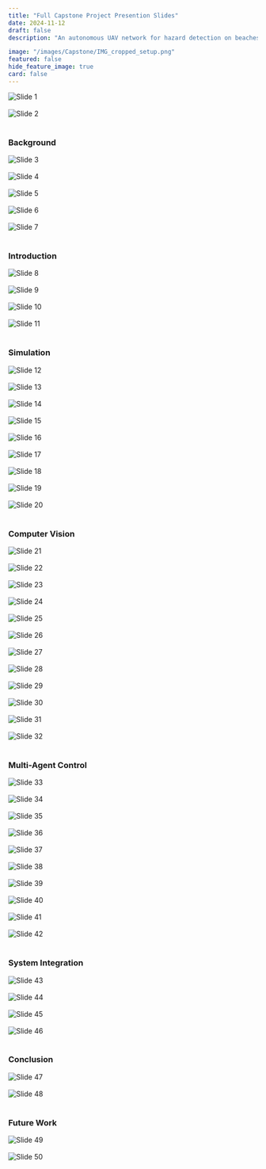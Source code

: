 ```yaml
---
title: "Full Capstone Project Presention Slides"
date: 2024-11-12
draft: false
description: "An autonomous UAV network for hazard detection on beaches."

image: "/images/Capstone/IMG_cropped_setup.png"
featured: false
hide_feature_image: true
card: false
---
```


<img class="slide-img" src="/images/Capstone/Slides/Slide1.png" alt="Slide 1">
<br>
</br>
<img class="slide-img" src="/images/Capstone/Slides/Slide2.png" alt="Slide 2">
<br>
</br>

### Background
<img class="slide-img" src="/images/Capstone/Slides/Slide3.png" alt="Slide 3">
<br>
</br>
<img class="slide-img" src="/images/Capstone/Slides/Slide4.png" alt="Slide 4">
<br>
</br>
<img class="slide-img" src="/images/Capstone/Slides/Slide5.png" alt="Slide 5">
<br>
</br>
<img class="slide-img" src="/images/Capstone/Slides/Slide6.png" alt="Slide 6">
<br>
</br>
<img class="slide-img" src="/images/Capstone/Slides/Slide7.png" alt="Slide 7">
<br>
</br>

### Introduction 
<img class="slide-img" src="/images/Capstone/Slides/Slide8.png" alt="Slide 8">
<br>
</br>
<img class="slide-img" src="/images/Capstone/Slides/Slide9.png" alt="Slide 9">
<br>
</br>
<img class="slide-img" src="/images/Capstone/Slides/Slide10.png" alt="Slide 10">
<br>
</br>
<img class="slide-img" src="/images/Capstone/Slides/Slide11.png" alt="Slide 11">
<br>
</br>

### Simulation 
<img class="slide-img" src="/images/Capstone/Slides/Slide12.png" alt="Slide 12">
<br>
</br>
<img class="slide-img" src="/images/Capstone/Slides/Slide13.png" alt="Slide 13">
<br>
</br>
<img class="slide-img" src="/images/Capstone/Slides/Slide14.png" alt="Slide 14">
<br>
</br>
<img class="slide-img" src="/images/Capstone/Slides/Slide15.png" alt="Slide 15">
<br>
</br>
<img class="slide-img" src="/images/Capstone/Slides/Slide16.png" alt="Slide 16">
<br>
</br>
<img class="slide-img" src="/images/Capstone/Slides/Slide17.png" alt="Slide 17">
<br>
</br>
<img class="slide-img" src="/images/Capstone/Slides/Slide18.png" alt="Slide 18">
<br>
</br>
<img class="slide-img" src="/images/Capstone/Slides/Slide19.png" alt="Slide 19">
<br>
</br>
<img class="slide-img" src="/images/Capstone/Slides/Slide20.png" alt="Slide 20">
<br>
</br>

### Computer Vision 
<img class="slide-img" src="/images/Capstone/Slides/Slide21.png" alt="Slide 21">
<br>
</br>
<img class="slide-img" src="/images/Capstone/Slides/Slide22.png" alt="Slide 22">
<br>
</br>
<img class="slide-img" src="/images/Capstone/Slides/Slide23.png" alt="Slide 23">
<br>
</br>
<img class="slide-img" src="/images/Capstone/Slides/Slide24.png" alt="Slide 24">
<br>
</br>
<img class="slide-img" src="/images/Capstone/Slides/Slide25.png" alt="Slide 25">
<br>
</br>
<img class="slide-img" src="/images/Capstone/Slides/Slide26.png" alt="Slide 26">
<br>
</br>
<img class="slide-img" src="/images/Capstone/Slides/Slide27.png" alt="Slide 27">
<br>
</br>
<img class="slide-img" src="/images/Capstone/Slides/Slide28.png" alt="Slide 28">
<br>
</br>
<img class="slide-img" src="/images/Capstone/Slides/Slide29.png" alt="Slide 29">
<br>
</br>
<img class="slide-img" src="/images/Capstone/Slides/Slide30.png" alt="Slide 30">
<br>
</br>
<img class="slide-img" src="/images/Capstone/Slides/Slide31.png" alt="Slide 31">
<br>
</br>
<img class="slide-img" src="/images/Capstone/Slides/Slide32.png" alt="Slide 32">
<br>
</br>

### Multi-Agent Control 
<img class="slide-img" src="/images/Capstone/Slides/Slide33.png" alt="Slide 33">
<br>
</br>
<img class="slide-img" src="/images/Capstone/Slides/Slide34.png" alt="Slide 34">
<br>
</br>
<img class="slide-img" src="/images/Capstone/Slides/Slide35.png" alt="Slide 35">
<br>
</br>
<img class="slide-img" src="/images/Capstone/Slides/Slide36.png" alt="Slide 36">
<br>
</br>
<img class="slide-img" src="/images/Capstone/Slides/Slide37.png" alt="Slide 37">
<br>
</br>
<img class="slide-img" src="/images/Capstone/Slides/Slide38.png" alt="Slide 38">
<br>
</br>
<img class="slide-img" src="/images/Capstone/Slides/Slide39.png" alt="Slide 39">
<br>
</br>
<img class="slide-img" src="/images/Capstone/Slides/Slide40.png" alt="Slide 40">
<br>
</br>
<img class="slide-img" src="/images/Capstone/Slides/Slide41.png" alt="Slide 41">
<br>
</br>
<img class="slide-img" src="/images/Capstone/Slides/Slide42.png" alt="Slide 42">
<br>
</br>

### System Integration 
<img class="slide-img" src="/images/Capstone/Slides/Slide43.png" alt="Slide 43">
<br>
</br>
<img class="slide-img" src="/images/Capstone/Slides/Slide44.png" alt="Slide 44">
<br>
</br>
<img class="slide-img" src="/images/Capstone/Slides/Slide45.png" alt="Slide 45">
<br>
</br>
<img class="slide-img" src="/images/Capstone/Slides/Slide46.png" alt="Slide 46">
<br>
</br>

### Conclusion 
<img class="slide-img" src="/images/Capstone/Slides/Slide47.png" alt="Slide 47">
<br>
</br>
<img class="slide-img" src="/images/Capstone/Slides/Slide48.png" alt="Slide 48">
<br>
</br>

### Future Work 
<img class="slide-img" src="/images/Capstone/Slides/Slide49.png" alt="Slide 49">
<br>
</br>
<img class="slide-img" src="/images/Capstone/Slides/Slide50.png" alt="Slide 50">
<br>
</br>